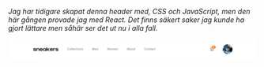 _Jag har tidigare skapat denna header med, CSS och JavaScript, men den här gången provade jag med React. Det finns säkert saker jag kunde ha gjort lättare men såhär ser det ut nu i alla fall._

![bilden på hur header ser ut i react](./src/assets/header-image.png)

